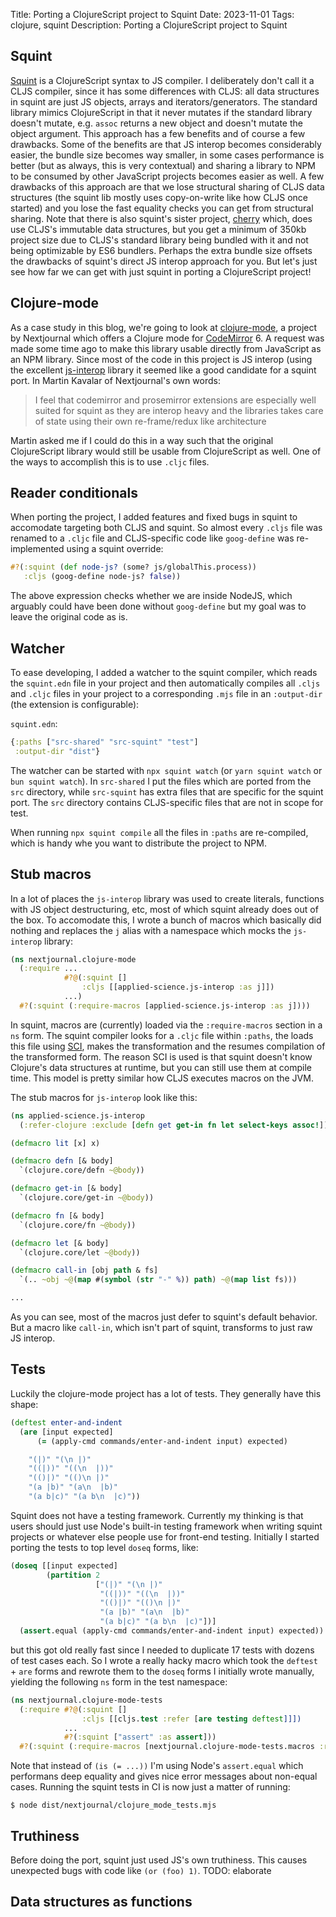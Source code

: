 Title: Porting a ClojureScript project to Squint
Date: 2023-11-01
Tags: clojure, squint
Description: Porting a ClojureScript project to Squint


## Squint

[Squint](https://github.com/squint-cljs/squint) is a ClojureScript syntax to JS
compiler. I deliberately don't call it a CLJS compiler, since it has some
differences with CLJS: all data structures in squint are just JS objects, arrays
and iterators/generators. The standard library mimics ClojureScript in that it
never mutates if the standard library doesn't mutate, e.g. `assoc` returns a new
object and doesn't mutate the object argument.  This approach has a few benefits
and of course a few drawbacks. Some of the benefits are that JS interop becomes
considerably easier, the bundle size becomes way smaller, in some cases
performance is better (but as always, this is very contextual) and sharing a
library to NPM to be consumed by other JavaScript projects becomes easier as
well. A few drawbacks of this approach are that we lose structural sharing of
CLJS data structures (the squint lib mostly uses copy-on-write like how CLJS
once started) and you lose the fast equality checks you can get from structural
sharing.  Note that there is also squint's sister project,
[cherry](https://github.com/squint-cljs/cherry) which, does use CLJS's immutable
data structures, but you get a minimum of 350kb project size due to CLJS's
standard library being bundled with it and not being optimizable by ES6
bundlers. Perhaps the extra bundle size offsets the drawbacks of squint's direct
JS interop approach for you. But let's just see how far we can get with just
squint in porting a ClojureScript project!

## Clojure-mode

As a case study in this blog, we're going to look at
[clojure-mode](https://github.com/nextjournal/clojure-mode), a project by
Nextjournal which offers a Clojure mode for
[CodeMirror](https://codemirror.net/) 6. A request was made some time ago to
make this library usable directly from JavaScript as an NPM library. Since most
of the code in this project is JS interop (using the excellent
[js-interop](https://github.com/applied-science/js-interop) library it seemed
like a good candidate for a squint port. In Martin Kavalar of Nextjournal's own
words:

> I feel that codemirror and prosemirror extensions are especially well suited
> for squint as they are interop heavy and the libraries takes care of state
> using their own re-frame/redux like architecture

Martin asked me if I could do this in a way such that the original ClojureScript
library would still be usable from ClojureScript as well. One of the ways to
accomplish this is to use `.cljc` files.

## Reader conditionals

When porting the project, I added features and fixed bugs in squint to
accomodate targeting both CLJS and squint. So almost every `.cljs` file was
renamed to a `.cljc` file and CLJS-specific code like `goog-define` was
re-implemented using a squint override:

``` clojure
#?(:squint (def node-js? (some? js/globalThis.process))
   :cljs (goog-define node-js? false))
```

The above expression checks whether we are inside NodeJS, which arguably could
have been done without `goog-define` but my goal was to leave the original code
as is.

## Watcher

To ease developing, I added a watcher to the squint compiler, which reads the
`squint.edn` file in your project and then automatically compiles all `.cljs`
and `.cljc` files in your project to a corresponding `.mjs` file in an
`:output-dir` (the extension is configurable):

`squint.edn`:
``` clojure
{:paths ["src-shared" "src-squint" "test"]
 :output-dir "dist"}
```

The watcher can be started with `npx squint watch` (or `yarn squint watch` or
`bun squint watch`).  In `src-shared` I put the files which are ported from the
`src` directory, while `src-squint` has extra files that are specific for the
squint port. The `src` directory contains CLJS-specific files that are not in
scope for test.

When running `npx squint compile` all the files in `:paths` are re-compiled,
which is handy whe you want to distribute the project to NPM.

## Stub macros

In a lot of places the `js-interop` library was used to create literals,
functions with JS object destructuring, etc, most of which squint already does
out of the box.  To accomodate this, I wrote a bunch of macros which basically
did nothing and replaces the `j` alias with a namespace which mocks the
`js-interop` library:

``` clojure
(ns nextjournal.clojure-mode
  (:require ...
            #?@(:squint []
                :cljs [[applied-science.js-interop :as j]])
            ...)
  #?(:squint (:require-macros [applied-science.js-interop :as j])))
```

In squint, macros are (currently) loaded via the `:require-macros` section in a
`ns` form. The squint compiler looks for a `.cljc` file within `:paths`, the
loads this file using [SCI](https://github.com/babashka/sci), makes the
transformation and the resumes compilation of the transformed form. The reason
SCI is used is that squint doesn't know Clojure's data structures at runtime,
but you can still use them at compile time. This model is pretty similar how
CLJS executes macros on the JVM.

The stub macros for `js-interop` look like this:

``` clojure
(ns applied-science.js-interop
  (:refer-clojure :exclude [defn get get-in fn let select-keys assoc!]))

(defmacro lit [x] x)

(defmacro defn [& body]
  `(clojure.core/defn ~@body))

(defmacro get-in [& body]
  `(clojure.core/get-in ~@body))

(defmacro fn [& body]
  `(clojure.core/fn ~@body))

(defmacro let [& body]
  `(clojure.core/let ~@body))

(defmacro call-in [obj path & fs]
  `(.. ~obj ~@(map #(symbol (str "-" %)) path) ~@(map list fs)))

...
```

As you can see, most of the macros just defer to squint's default behavior. But
a macro like `call-in`, which isn't part of squint, transforms to just raw JS
interop.

## Tests

Luckily the clojure-mode project has a lot of tests. They generally have this shape:

``` clojure
(deftest enter-and-indent
  (are [input expected]
      (= (apply-cmd commands/enter-and-indent input) expected)

    "(|)" "(\n |)"
    "((|))" "((\n  |))"
    "(()|)" "(()\n |)"
    "(a |b)" "(a\n  |b)"
    "(a b|c)" "(a b\n  |c)"))
```

Squint does not have a testing framework. Currently my thinking is that users
should just use Node's built-in testing framework when writing squint projects
or whatever else people use for front-end testing. Initially I started porting the tests to top level `doseq` forms, like:

``` clojure
(doseq [[input expected]
        (partition 2
                   ["(|)" "(\n |)"
                    "((|))" "((\n  |))"
                    "(()|)" "(()\n |)"
                    "(a |b)" "(a\n  |b)"
                    "(a b|c)" "(a b\n  |c)"])]
  (assert.equal (apply-cmd commands/enter-and-indent input) expected))
```

but this got old really fast since I needed to duplicate 17 tests with dozens of
test cases each. So I wrote a really hacky macro which took the `deftest` +
`are` forms and rewrote them to the `doseq` forms I initially wrote manually,
yielding the following `ns` form in the test namespace:

``` clojure
(ns nextjournal.clojure-mode-tests
  (:require #?@(:squint []
                :cljs [[cljs.test :refer [are testing deftest]]])
            ...
            #?(:squint ["assert" :as assert]))
  #?(:squint (:require-macros [nextjournal.clojure-mode-tests.macros :refer [deftest are testing]])))
```

Note that instead of `(is (= ...))` I'm using Node's `assert.equal` which
performans deep equality and gives nice error messages about non-equal
cases. Running the squint tests in CI is now just a matter of running:

``` shell
$ node dist/nextjournal/clojure_mode_tests.mjs
```


## Truthiness

Before doing the port, squint just used JS's own truthiness. This causes unexpected bugs with code like `(or (foo) 1)`.
TODO: elaborate

## Data structures as functions

